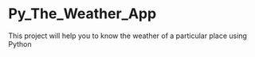 # Py_The_Weather_App
This project will help you to know the weather of a particular place using Python
